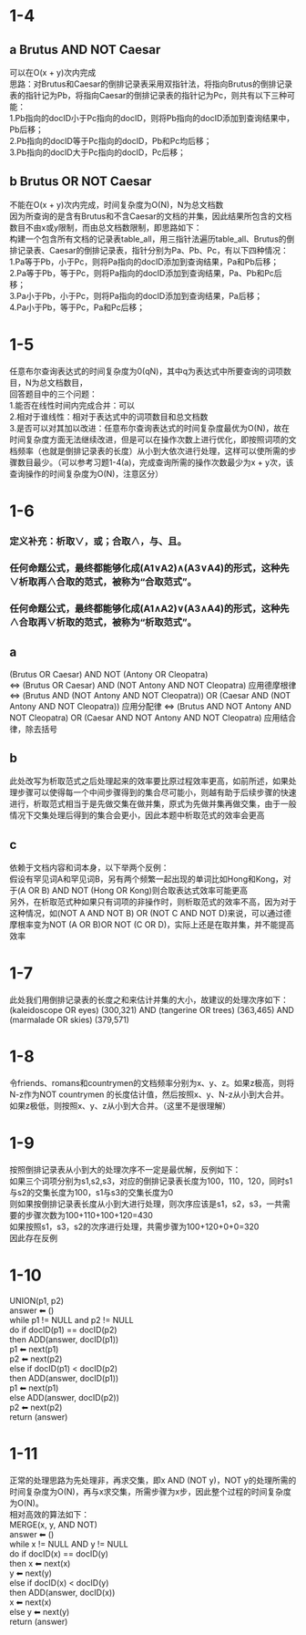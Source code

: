 # 1-4
## a Brutus AND NOT Caesar
可以在O(x + y)次内完成  
思路：对Brutus和Caesar的倒排记录表采用双指针法，将指向Brutus的倒排记录表的指针记为Pb，将指向Caesar的倒排记录表的指针记为Pc，则共有以下三种可能：  
1.Pb指向的docID小于Pc指向的docID，则将Pb指向的docID添加到查询结果中，Pb后移；  
2.Pb指向的docID等于Pc指向的docID，Pb和Pc均后移；  
3.Pb指向的docID大于Pc指向的docID，Pc后移；  
## b Brutus OR NOT Caesar
不能在O(x + y)次内完成，时间复杂度为O(N)，N为总文档数  
因为所查询的是含有Brutus和不含Caesar的文档的并集，因此结果所包含的文档数目不由x或y限制，而由总文档数限制，即思路如下：  
构建一个包含所有文档的记录表table_all，用三指针法遍历table_all、Brutus的倒排记录表、Caesar的倒排记录表，指针分别为Pa、Pb、Pc，有以下四种情况：  
1.Pa等于Pb，小于Pc，则将Pa指向的docID添加到查询结果，Pa和Pb后移；  
2.Pa等于Pb，等于Pc，则将Pa指向的docID添加到查询结果，Pa、Pb和Pc后移；  
3.Pa小于Pb，小于Pc，则将Pa指向的docID添加到查询结果，Pa后移；  
4.Pa小于Pb，等于Pc，Pa和Pc后移；  
# 1-5
任意布尔查询表达式的时间复杂度为0(qN)，其中q为表达式中所要查询的词项数目，N为总文档数目，  
回答题目中的三个问题：  
1.能否在线性时间内完成合并：可以  
2.相对于谁线性：相对于表达式中的词项数目和总文档数  
3.是否可以对其加以改进：任意布尔查询表达式的时间复杂度最优为O(N)，故在时间复杂度方面无法继续改进，但是可以在操作次数上进行优化，即按照词项的文档频率（也就是倒排记录表的长度）从小到大依次进行处理，这样可以使所需的步骤数目最少。（可以参考习题1-4(a)，完成查询所需的操作次数最少为x + y次，该查询操作的时间复杂度为O(N)，注意区分）
# 1-6
### 定义补充：析取∨，或；合取∧，与、且。
### 任何命题公式，最终都能够化成(A1∨A2)∧(A3∨A4)的形式，这种先∨析取再∧合取的范式，被称为“合取范式”。  
### 任何命题公式，最终都能够化成(A1∧A2)∨(A3∧A4)的形式，这种先∧合取再∨析取的范式，被称为“析取范式”。  
## a  
(Brutus OR Caesar) AND NOT (Antony OR Cleopatra)  
⇔ (Brutus OR Caesar) AND (NOT Antony AND NOT Cleopatra)    应用德摩根律  
⇔ (Brutus AND (NOT Antony AND NOT Cleopatra)) OR (Caesar AND (NOT Antony AND NOT Cleopatra))   应用分配律
⇔ (Brutus AND NOT Antony AND NOT Cleopatra) OR (Caesar AND NOT Antony AND NOT Cleopatra)   应用结合律，除去括号  
## b  
此处改写为析取范式之后处理起来的效率要比原过程效率更高，如前所述，如果处理步骤可以使得每一个中间步骤得到的集合尽可能小，则越有助于后续步骤的快速进行，析取范式相当于是先做交集在做并集，原式为先做并集再做交集，由于一般情况下交集处理后得到的集合会更小，因此本题中析取范式的效率会更高  
## c  
依赖于文档内容和词本身，以下举两个反例：  
假设有罕见词A和罕见词B，另有两个频繁一起出现的单词比如Hong和Kong，对于(A OR B) AND NOT (Hong OR Kong)则合取表达式效率可能更高  
另外，在析取范式种如果只有词项的非操作时，则析取范式的效率不高，因为对于这种情况，如(NOT A AND NOT B) OR (NOT C AND NOT D)来说，可以通过德摩根率变为NOT (A OR B)OR NOT (C OR D)，实际上还是在取并集，并不能提高效率
# 1-7
此处我们用倒排记录表的长度之和来估计并集的大小，故建议的处理次序如下：  
(kaleidoscope OR eyes) (300,321) AND (tangerine OR trees) (363,465) AND (marmalade OR skies) (379,571)  
# 1-8  
令friends、romans和countrymen的文档频率分别为x、y、z。如果z极高，则将N-z作为NOT countrymen 的长度估计值，然后按照x、y、N-z从小到大合并。如果z极低，则按照x、y、z从小到大合并。（这里不是很理解）
# 1-9  
按照倒排记录表从小到大的处理次序不一定是最优解，反例如下：  
如果三个词项分别为s1,s2,s3，对应的倒排记录表长度为100，110，120，同时s1与s2的交集长度为100，s1与s3的交集长度为0  
则如果按倒排记录表长度从小到大进行处理，则次序应该是s1，s2，s3，一共需要的步骤次数为100+110+100+120=430  
如果按照s1，s3，s2的次序进行处理，共需步骤为100+120+0+0=320  
因此存在反例  
# 1-10  
UNION(p1, p2)  
answer ⬅ ()  
while p1 != NULL and p2 != NULL  
do if docID(p1) == docID(p2)  
   then ADD(answer, docID(p1))  
        p1 ⬅ next(p1)  
        p2 ⬅ next(p2)  
   else if docID(p1) < docID(p2)  
        then ADD(answer, docID(p1))  
             p1 ⬅ next(p1)  
   else ADD(answer, docID(p2))  
             p2 ⬅ next(p2)  
return (answer)  
# 1-11  
正常的处理思路为先处理非，再求交集，即x AND (NOT y)，NOT y的处理所需的时间复杂度为O(N)，再与x求交集，所需步骤为x步，因此整个过程的时间复杂度为O(N)。  
相对高效的算法如下：  
MERGE(x, y, AND NOT)  
answer ⬅ ()  
while x != NULL AND y != NULL  
do if docID(x) == docID(y)  
   then x ⬅ next(x)  
        y ⬅ next(y)  
   else if docID(x) < docID(y)  
        then ADD(answer, docID(x))  
             x ⬅ next(x)  
   else y ⬅ next(y)  
return (answer)
